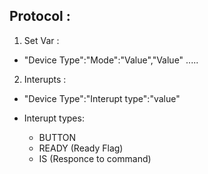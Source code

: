 ## Protocol :

1. Set Var :
  * "Device Type":"Mode":"Value","Value" .....

2. Interupts :
  * "Device Type":"Interupt type":"value"

  * Interupt types:
    * BUTTON
    * READY (Ready Flag)
    * IS (Responce to command)


